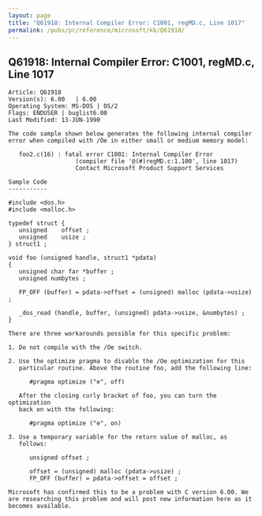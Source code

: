 ```yaml
---
layout: page
title: "Q61918: Internal Compiler Error: C1001, regMD.c, Line 1017"
permalink: /pubs/pc/reference/microsoft/kb/Q61918/
---
```


## Q61918: Internal Compiler Error: C1001, regMD.c, Line 1017

	Article: Q61918
	Version(s): 6.00   | 6.00
	Operating System: MS-DOS | OS/2
	Flags: ENDUSER | buglist6.00
	Last Modified: 13-JUN-1990
	
	The code sample shown below generates the following internal compiler
	error when compiled with /Oe in either small or medium memory model:
	
	   foo2.c(16) : fatal error C1001: Internal Compiler Error
	                   (compiler file '@(#)regMD.c:1.100', line 1017)
	                   Contact Microsoft Product Support Services
	
	Sample Code
	-----------
	
	#include <dos.h>
	#include <malloc.h>
	
	typedef struct {
	   unsigned    offset ;
	   unsigned    usize ;
	} struct1 ;
	
	void foo (unsigned handle, struct1 *pdata)
	{
	   unsigned char far *buffer ;
	   unsigned numbytes ;
	
	   FP_OFF (buffer) = pdata->offset = (unsigned) malloc (pdata->usize) ;
	
	   _dos_read (handle, buffer, (unsigned) pdata->usize, &numbytes) ;
	}
	
	There are three workarounds possible for this specific problem:
	
	1. Do not compile with the /Oe switch.
	
	2. Use the optimize pragma to disable the /Oe optimization for this
	   particular routine. Above the routine foo, add the following line:
	
	      #pragma optimize ("e", off)
	
	   After the closing curly bracket of foo, you can turn the optimization
	   back on with the following:
	
	      #pragma optimize ("e", on)
	
	3. Use a temporary variable for the return value of malloc, as
	   follows:
	
	      unsigned offset ;
	
	      offset = (unsigned) malloc (pdata->usize) ;
	      FP_OFF (buffer) = pdata->offset = offset ;
	
	Microsoft has confirmed this to be a problem with C version 6.00. We
	are researching this problem and will post new information here as it
	becomes available.
